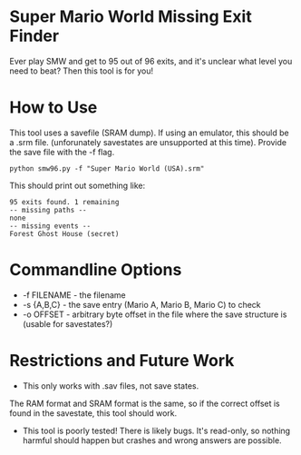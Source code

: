 # Super Mario World Missing Exit Finder
Ever play SMW and get to 95 out of 96 exits, and it's unclear what level 
you need to beat? Then this tool is for you!

# How to Use

This tool uses a savefile (SRAM dump). If using an emulator, this should be a .srm file. (unforunately savestates are unsupported at this time). Provide the save file with the -f flag.

`python smw96.py -f "Super Mario World (USA).srm"`

This should print out something like:

```
95 exits found. 1 remaining
-- missing paths --
none
-- missing events --
Forest Ghost House (secret)
```

# Commandline Options

* -f FILENAME - the filename
* -s {A,B,C} - the save entry (Mario A, Mario B, Mario C) to check
* -o OFFSET - arbitrary byte offset in the file where the save structure is (usable for savestates?)

# Restrictions and Future Work

* This only works with .sav files, not save states.

The RAM format and SRAM format is the same, so if the correct offset is found in the savestate,
this tool should work.

* This tool is poorly tested! There is likely bugs. It's read-only, so nothing harmful should happen but crashes and wrong answers are possible.